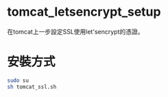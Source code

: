 # tomcat_letsencrypt_setup
在tomcat上一步設定SSL使用let'sencrypt的憑證。
# 安裝方式
```bash
sudo su
sh tomcat_ssl.sh
```
